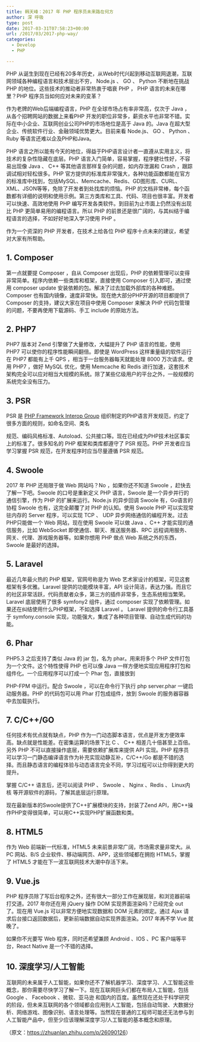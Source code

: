 ```yaml
---
title: 韩天峰：2017 年 PHP 程序员未来路在何方
author: 深 呼吸
type: post
date: 2017-03-31T07:58:23+00:00
url: /2017/03/2017-php-way/
categories:
  - Develop
  - PHP

---
```

PHP 从诞生到现在已经有20多年历史，从Web时代兴起到移动互联网退潮，互联网领域各种编程语言和技术层出不穷， Node.js 、 GO 、 Python 不断地在挑战 PHP 的地位。这些技术的推动者非常热衷于唱衰 PHP ， PHP 语言的未来在哪里？PHP 程序员当如何应对未来的变革？

<!--more-->

作为老牌的Web后端编程语言，PHP 在全球市场占有率非常高，仅次于 Java ，从各个招聘网站的数据上来看PHP 开发的职位非常多，薪资水平也非常不错。实际在中小企业、互联网创业公司PHP的市场地位是高于 Java 的。Java 在超大型企业、传统软件行业、金融领域优势更大。目前来看 Node.js、 GO 、 Python 、 Ruby 等语言还难以企及PHP和Java。

PHP 语言之所以能有今天的地位，得益于PHP语言设计者一直遵从实用主义，将技术的复杂性隐藏在底层。PHP 语言入门简单，容易掌握，程序健壮性好，不容易出现像 Java 、 C++ 等其他语言那样复杂的问题，如内存泄漏和 Crash ，跟踪调试相对轻松很多。PHP 官方提供的标准库非常强大，各种功能函数都能在官方的标准库中找到，包括MySQL、Memcache、Redis、GD图形库、CURL、XML、JSON等等，免除了开发者到处找库的烦恼。PHP 的文档非常棒，每个函数都有详细的说明和使用示例。第三方类库和工具、代码、项目也很丰富。开发者可以快速、高效地使用 PHP 编写开发各类软件。到目前为止市面上仍然没有出现比 PHP 更简单易用的编程语言。所以 PHP 的前景还是很广阔的，与其纠结于编程语言的选择，不如好好地深入学习使用 PHP 。

作为一个资深的 PHP 开发者，在技术上给各位 PHP 程序十点未来的建议，希望对大家有所帮助。

## 1. Composer

第一点就要提 Composer ，自从 Composer 出现后，PHP 的依赖管理可以变得非常简单。程序内依赖一些类库和框架，直接使用 Composer 引入即可，通过使用 composer update 安装依赖的包。解决了过去加载外部库的各种难题。Composer 也有国内镜像，速度非常快。现在绝大部分PHP开源的项目都提供了 Composer 的支持，建议大家在项目中使用 Composer 来解决 PHP 代码包管理的问题，不要再使用下载源码、手工 include 的原始方法。

## 2. PHP7

PHP7 版本对 Zend 引擎做了大量修改，大幅提升了 PHP 语言的性能，使用 PHP7 可以使你的程序性能瞬间翻倍。即使是 WordPress 这样重量级的软件运行在 PHP7 都能有上千 QPS ，相当于一台服务器每天就能处理 8000 万次请求。使用 PHP7 ，做好 MySQL 优化，使用 Memcache 和 Redis 进行加速，这套技术架构完全可以应对相当大规模的系统。除了某些亿级用户的平台之外，一般规模的系统完全没有压力。

## 3. PSR

PSR 是 <a href="http://link.zhihu.com/?target=http%3A//www.php-fig.org/" target="_blank" rel="nofollow noreferrer">PHP Framework Interop Group</a> 组织制定的PHP语言开发规范，约定了很多方面的规则，如命名空间、类名
  
规范、编码风格标准、Autoload、公共接口等。现在已经成为PHP技术社区事实上的标准了。很多知名的 PHP 框架和类库都遵守了 PSR 规范。PHP 开发者应当学习掌握 PSR 规范，在开发程序时应当尽量遵循 PSR 规范。

## 4. Swoole

2017 年 PHP 还局限于做 Web 网站吗？No ，如果你还不知道 Swoole ，赶快去了解一下吧。Swoole 的口号是重新定义 PHP 语言，Swoole 是一个异步并行的通信引擎，作为 PHP 的扩展来运行。Node.js 的异步回调 Swoole 有，Go语言的协程 Swoole 也有，这完全颠覆了对 PHP 的认知。使用 Swoole PHP 可以实现常驻内存的 Server 程序，可以实现 TCP 、 UDP 异步网络通信的编程开发。过去PHP只能做一个 Web 网站，现在使用 Swoole 可以做 Java 、C++ 才能实现的通信服务，比如 WebSocket 即使通信、聊天、推送服务器、RPC 远程调用服务、网关、代理、游戏服务器等。如果你想用 PHP 做点 Web 系统之外的东西，Swoole 是最好的选择。

## 5. Laravel

最近几年最火热的 PHP 框架，官网号称是为 Web 艺术家设计的框架，可见这套框架有多优雅。Laravel 提供的功能模块丰富，API 设计简洁，表达力强。而且它的社区非常活跃，代码贡献者众多，第三方的插件非常多，生态系统相当繁荣。 Laravel 底层使用了很多 symfony2 组件，通过 composer 实现了依赖管理。如果还在纠结使用什么PHP框架，不如选择 Laravel 。 Laravel 提供的命令行工具基于 symfony.console 实现，功能强大，集成了各种项目管理、自动生成代码的功能。

## 6. Phar

PHP5.3 之后支持了类似 Java 的 jar 包，名为 phar。用来将多个 PHP 文件打包为一个文件。这个特性使得 PHP 也可以像 Java 一样方便地实现应用程序打包和组件化。一个应用程序可以打成一个 Phar 包，直接放到
  
PHP-FPM 中运行。配合 Swoole ，可以在命令行下执行 php server.phar 一键启动服务器。PHP 的代码包可以用 Phar 打包成组件，放到 Swoole 的服务器容器中去加载执行。

## 7. C/C++/GO

任何技术有优点就有缺点，PHP 作为一门动态脚本语言，优点是开发方便效率高。缺点就是性能差。在密集运算的场景下比 C 、 C++ 相差几十倍甚至上百倍。另外 PHP 不可以直接操作底层，需要依赖扩展库来提供 API 实现。PHP 程序员可以学习一门静态编译语言作为补充实现动静互补，C/C++/Go 都是不错的选择。而且静态语言的编程体验与动态语言完全不同，学习过程可以让你得到更大的提升。

掌握 C/C++ 语言后，还可以阅读 PHP 、 Swoole 、 Nginx 、Redis 、 Linux内核 等开源软件的源码，了解其底层运行原理。

现在最新版本的Swoole提供了C++扩展模块的支持，封装了Zend API，用C++操作PHP变得很简单，可以用C++实现PHP扩展函数和类。

## 8. HTML5

作为 Web 前端新一代标准，HTML5 未来前景非常广阔，市场需求量非常大。从 PC 网站、B/S 企业软件、移动端网页、APP，这些领域都在拥抱 HTML5，掌握了 HTML5 才能在下一波互联网技术大潮中存活下来。

## 9. Vue.js

PHP 程序员除了写后台程序之外，还有很大一部分工作在展现层，和浏览器前端打交道。2017 年你还在用 jQuery 操作 DOM 实现界面渲染吗？已经完全 out 了。现在用 Vue.js 可以非常方便地实现数据和 DOM 元素的绑定。通过 Ajax 请求后台接口返回数据后，更新前端数据自动实现界面渲染。2017 年再不学 Vue 就晚了。

如果你不光要写 Web 程序，同时还希望兼顾 Android 、IOS 、PC 客户端等平台，React Native 是一个不错的选择。

## 10. 深度学习/人工智能

互联网的未来属于人工智能，如果你还不了解机器学习、深度学习、人工智能这些概念，那你需要尽快学习了解一下。现在互联网巨头们都在布局人工智能，包括 Google 、 Facebook 、微软、亚马逊 和国内的百度。虽然现在还处于科学研究的阶段，但未来互联网的各个领域都会应用到人工智能，包括自动驾驶、大数据分析、网络游戏、图像识别、语言处理等。当然现在普通的工程师可能还无法参与到人工智能产品中，但至少应该理解深度学习/人工智能的基本概念和原理。

（原文：<a href="https://zhuanlan.zhihu.com/p/26090126" target="_blank" rel="nofollow">https://zhuanlan.zhihu.com/p/26090126</a>）